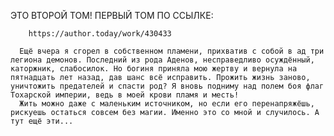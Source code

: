 <!--2025-08-10 22:38:45--><!--pdate:-->
ЭТО ВТОРОЙ ТОМ! ПЕРВЫЙ ТОМ ПО ССЫЛКЕ:
      
        https://author.today/work/430433
      
      Ещё вчера я сгорел в собственном пламени, прихватив с собой в ад три легиона демонов. Последний из рода Аденов, несправедливо осуждённый, каторжник, слабосилок. Но богиня приняла мою жертву и вернула на пятнадцать лет назад, дав шанс всё исправить. Прожить жизнь заново, уничтожить предателей и спасти род? Я вновь подниму над полем боя флаг Тохарской империи, ведь в моей крови пламя и месть!
      Жить можно даже с маленьким источником, но если его перенапряжёшь, рискуешь остаться совсем без магии. Именно это со мной и случилось. А тут ещё эти...
